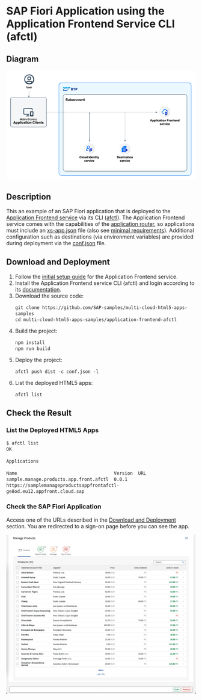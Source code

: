 # SAP Fiori Application using the Application Frontend Service CLI (afctl)

## Diagram

![diagram](diagram.png)

## Description

This an example of an SAP Fiori application that is deployed to the [Application Frontend service](https://help.sap.com/docs/application-frontend-service/application-frontend-service/what-is-application-frontend-service) via its CLI ([afctl](https://www.npmjs.com/package/@sap/appfront-cli)). The Application Frontend service comes with the capabilities of the [application router](https://www.npmjs.com/package/@sap/approuter), so applications must include an [xs-app.json](./webapp/xs-app.json) file (also see [minimal requirements](https://help.sap.com/docs/application-frontend-service/application-frontend-service/preparing-applications-for-application-frontend-service)). Additional configuration such as destinations (via environment variables) are provided during deployment via the [conf.json](./conf.json) file.

## Download and Deployment

1. Follow the [initial setup guide](https://help.sap.com/docs/application-frontend-service/application-frontend-service/initial-setup) for the Application Frontend service.
1. Install the Application Frontend service CLI (afctl) and login according to its [documentation](https://www.npmjs.com/package/@sap/appfront-cli).
1. Download the source code:
    ```
    git clone https://github.com/SAP-samples/multi-cloud-html5-apps-samples
    cd multi-cloud-html5-apps-samples/application-frontend-afctl
    ```
1. Build the project:
    ```
    npm install
    npm run build
    ```
1. Deploy the project:
    ```
    afctl push dist -c conf.json -l
    ```
1. List the deployed HTML5 apps:
    ```
    afctl list
    ```

## Check the Result

### List the Deployed HTML5 Apps
```
$ afctl list
OK

Applications

Name                                    Version  URL                                                                    
sample.manage.products.app.front.afctl  0.0.1    https://samplemanageproductsappfrontafctl-ge8od.eu12.appfront.cloud.sap
```

### Check the SAP Fiori Application

Access one of the URLs described in the [Download and Deployment](#download-and-deployment) section. You are redirected to a sign-on page before you can see the app.

![SAP Fiori Application](result.png)
